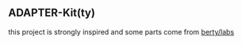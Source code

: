 ## ADAPTER-Kit(ty)
 this project is strongly inspired and some parts come from [berty/labs](http://github.com/berty/labs)
